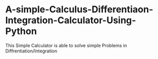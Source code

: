 # A-simple-Calculus-Differentiaon-Integration-Calculator-Using-Python
This Simple Calculator is able to solve simple Problems in Diffrentiation/Integration
